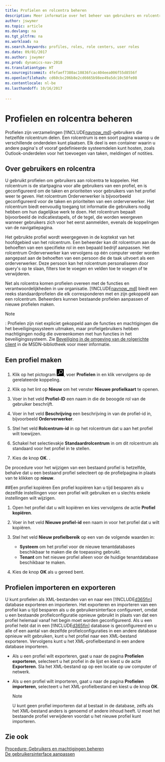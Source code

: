 ```yaml
---
title: Profielen en rolcentra beheren
description: Meer informatie over het beheer van gebruikers en rolcentra in Dynamics NAV.
author: jswymer
ms.topic: article
ms.devlang: na
ms.tgt_pltfrm: na
ms.workload: na
ms.search.keywords: profiles, roles, role centers, user roles
ms.date: 09/01/2017
ms.author: jswymer
ms.prod: dynamics-nav-2018
ms.translationtype: HT
ms.sourcegitcommit: 4fefaef7380ac10836fcac404eea006f55d8556f
ms.openlocfilehash: cd60cbc206b8e2cd6665b98ee49a5dc10c50fe08
ms.contentlocale: nl-be
ms.lasthandoff: 10/16/2017

---
```

# <a name="managing-profiles-and-role-centers"></a>Profielen en rolcentra beheren
Profielen zijn verzamelingen [!INCLUDE[navnow_md](includes/navnow_md.md)]-gebruikers die hetzelfde rolcentrum delen. Een rolcentrum is een soort pagina waarop u de verschillende onderdelen kunt plaatsen. Elk deel is een container waarin u andere pagina's of vooraf gedefinieerde systeemdelen kunt hosten, zoals Outlook-onderdelen voor het toevoegen van taken, meldingen of notities.  

## <a name="about-profiles-and-role-centers"></a>Over gebruikers en rolcentra
U gebruikt profielen om gebruikers aan rolcentra te koppelen. Het rolcentrum is de startpagina voor alle gebruikers van een profiel, en is geconfigureerd om de taken en prioriteiten voor gebruikers van het profiel weer te geven. Het rolcentrum Orderverwerker is bijvoorbeeld geconfigureerd voor de taken en prioriteiten van een orderverwerker. Het rolcentrum biedt eenvoudig toegang tot informatie die gebruikers nodig hebben om hun dagelijkse werk te doen. Het rolcentrum bepaalt bijvoorbeeld de indicatiestapels, of de tegel, die worden weergeven wanneer gebruikers zich voor het eerst aanmelden, evenals de koppelingen van de navigatiepagina.

Het gebruikte profiel wordt weergegeven in de koptekst van het hoofdgebied van het rolcentrum. Een beheerder kan dit rolcentrum aan de behoeften van een specifieke rol in een bepaald bedrijf aanpassen. Het rolcentrum Orderverwerker kan vervolgens op één computer verder worden aangepast aan de behoeften van een persoon die de taak uitvoert als een orderverwerker. Deze persoon kan het rolcentrum personaliseren door query's op te slaan, filters toe te voegen en velden toe te voegen of te verwijderen.

Net als rolcentra komen profielen overeen met de functies en verantwoordelijkheden in uw organisatie. [!INCLUDE[navnow_md](includes/navnow_md.md)] biedt een reeks standaardprofielen die elk corresponderen met en zijn gekoppeld aan een rolcentrum. Beheerders kunnen bestaande profielen aanpassen of nieuwe profielen maken.  
  
> [!NOTE]  
>  : Profielen zijn niet expliciet gekoppeld aan de functies en machtigingen die het beveiligingssysteem uitmaken, maar profielgebruikers hebben machtigingen nodig die overeenkomen met hun functies in het beveiligingssysteem. Zie [Beveiliging in de omgeving van de rolgerichte client](http://go.microsoft.com/fwlink?LinkId=147633) in de MSDN-bibliotheek voor meer informatie. 

## <a name="to-create-a-profile"></a>Een profiel maken
1.  Klik op het pictogram ![Zoeken naar pagina of rapport](media/ui-search/search_small.png "pictogram Zoeken naar pagina of rapport"), voer **Profielen** in en klik vervolgens op de gerelateerde koppeling.  
  
2.  Klik op het lint op **Nieuw** om het venster **Nieuwe profielkaart** te openen.  
  
3.  Voer in het veld **Profiel-ID** een naam in die de beoogde rol van de gebruiker beschrijft.  
  
4.  Voer in het veld **Beschrijving** een beschrijving in van de profiel-id in, bijvoorbeeld **Orderverwerker**.  
  
5.  Stel het veld **Rolcentrum-id** in op het rolcentrum dat u aan het profiel wilt toewijzen.  
  
6.  Schakel het selectievakje **Standaardrolcentrum** in om dit rolcentrum als standaard voor het profiel in te stellen.  
  
7.  Kies de knop **OK**. .  
  
De procedure voor het wijzigen van een bestaand profiel is hetzelfde, behalve dat u een bestaand profiel selecteert op de profielpagina in plaats van te klikken op **nieuw**.  


##<a name="copying-a-profile"></a>Een profiel kopiëren 
Een profiel kopiëren kan u tijd besparen als u dezelfde instellingen voor een profiel wilt gebruiken en u slechts enkele instellingen wilt wijzigen.

1.  Open het profiel dat u wilt kopiëren en kies vervolgens de actie **Profiel kopiëren**.

2.  Voer in het veld **Nieuwe profiel-id** een naam in voor het profiel dat u wilt kopiëren. 

3.  Stel het veld **Nieuw profielbereik** op een van de volgende waarden in:

    - **Systeem** om het profiel voor de nieuwe tenantdatabases beschikbaar te maken die de toepassing gebruikt.
    - **Tenant** om het nieuwe profiel alleen voor de huidige tenantdatabase beschikbaar te maken. 
4. Kies de knop **OK** als u gereed bent.

## <a name="ExportImportProfile"></a>Profielen importeren en exporteren

U kunt profielen als XML-bestanden van en naar een [!INCLUDE[d365fin](includes/d365fin_md.md)] database exporteren en importeren. Het exporteren en importeren van een profiel kan u tijd besparen als u de gebruikersinterface configureert, omdat u een bestaande profielconfiguratie opnieuw gebruikt in plaats van dat een profiel helemaal vanaf het begin moet worden geconfigureerd. Als u een profiel hebt dat in een [!INCLUDE[d365fin](includes/d365fin_md.md)] database is geconfigureerd en u alle of een aantal van dezelfde profielconfiguraties in een andere database opnieuw wilt gebruiken, kunt u het profiel naar een XML-bestand exporteren. Vervolgens kunt u het XML-profielbestand in een andere database importeren.

-   Als u een profiel wilt exporteren, gaat u naar de pagina **Profielen exporteren**, selecteert u het profiel in de lijst en kiest u de actie **Exporteren**. Sla het XML-bestand op op een locatie op uw computer of netwerk. 
  
-   Als u een profiel wilt importeren, gaat u naar de pagina **Profielen importeren**, selecteert u het XML-profielbestand en kiest u de knop **OK**. 

    > [!NOTE]  
    >  U kunt geen profiel importeren dat al bestaat in de database, zelfs als het XML-bestand anders is genoemd of andere inhoud heeft. U moet het bestaande profiel verwijderen voordat u het nieuwe profiel kunt importeren. 



## <a name="see-also"></a>Zie ook  
[Procedure: Gebruikers en machtigingen beheren](ui-how-users-permissions.md)  
[De gebruikersinterface aanpassen](ui-customizing-overview.md)   
<!--[Security Overview](../Security%20Overview.md)-->

